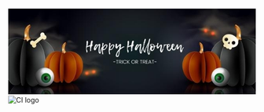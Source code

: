 ![Banner Image](assets/images/rm-banner-image.jpg)   
![CI logo](https://codeinstitute.s3.amazonaws.com/fullstack/ci_logo_small.png)  
